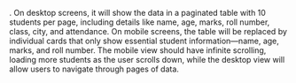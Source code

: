 . On desktop screens, it will show the data in a paginated table with 10 students per page, including details like name, age, marks, roll number, class, city, and attendance. On mobile screens, the table will be replaced by individual cards that only show essential student information—name, age, marks, and roll number. The mobile view should have infinite scrolling, loading more students as the user scrolls down, while the desktop view will allow users to navigate through pages of data. 
